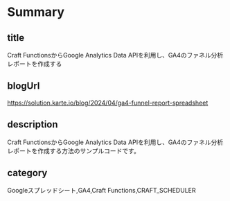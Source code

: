 # Summary

## title

Craft FunctionsからGoogle Analytics Data APIを利用し、GA4のファネル分析レポートを作成する

## blogUrl
https://solution.karte.io/blog/2024/04/ga4-funnel-report-spreadsheet

## description

Craft FunctionsからGoogle Analytics Data APIを利用し、GA4のファネル分析レポートを作成する方法のサンプルコードです。

## category

Googleスプレッドシート,GA4,Craft Functions,CRAFT_SCHEDULER